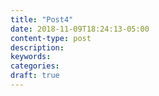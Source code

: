 ```yaml
---
title: "Post4"
date: 2018-11-09T18:24:13-05:00
content-type: post
description:
keywords:
categories:
draft: true
---
```

[comment]: # ( Post include personal views, articles, tutorials. )
